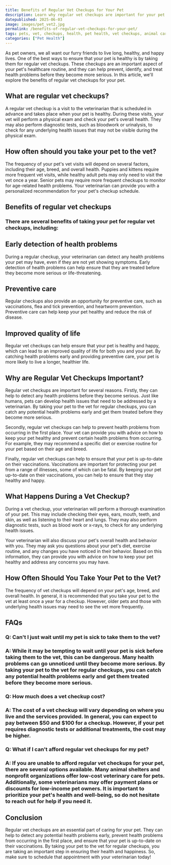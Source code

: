 ```yaml
---
title: Benefits of Regular Vet Checkups for Your Pet
description: Learn why regular vet checkups are important for your pet's health and well-being. Find out what to expect during a typical checkup and how it can benefit your furry friend.
datepublished: 2025-06-03
image: images/pet_vet2.jpg
permalink: /benefits-of-regular-vet-checkups-for-your-pet/
tags: pets, vet, checkups, health, pet health, vet checkups, animal care
categories: ["Pet Health"]
---
```


As pet owners, we all want our furry friends to live long, healthy, and happy lives. One of the best ways to ensure that your pet is healthy is by taking them for regular vet checkups. These checkups are an important aspect of your pet's healthcare routine, and they can help prevent, identify, and treat health problems before they become more serious. In this article, we'll explore the benefits of regular vet checkups for your pet.

## What are regular vet checkups?

A regular vet checkup is a visit to the veterinarian that is scheduled in advance and takes place when your pet is healthy. During these visits, your vet will perform a physical exam and check your pet's overall health. They may also perform diagnostic tests, such as bloodwork or urinalysis, to check for any underlying health issues that may not be visible during the physical exam.

## How often should you take your pet to the vet?

The frequency of your pet's vet visits will depend on several factors, including their age, breed, and overall health. Puppies and kittens require more frequent vet visits, while healthy adult pets may only need to visit the vet once a year. Senior pets may require more frequent checkups to monitor for age-related health problems. Your veterinarian can provide you with a personalized recommendation for your pet's checkup schedule.

## Benefits of regular vet checkups
### There are several benefits of taking your pet for regular vet checkups, including:

## Early detection of health problems

During a regular checkup, your veterinarian can detect any health problems your pet may have, even if they are not yet showing symptoms. Early detection of health problems can help ensure that they are treated before they become more serious or life-threatening.

## Preventive care

Regular checkups also provide an opportunity for preventive care, such as vaccinations, flea and tick prevention, and heartworm prevention. Preventive care can help keep your pet healthy and reduce the risk of disease.

## Improved quality of life

Regular vet checkups can help ensure that your pet is healthy and happy, which can lead to an improved quality of life for both you and your pet. By catching health problems early and providing preventive care, your pet is more likely to live a longer, healthier life.

## Why are Regular Vet Checkups Important?

Regular vet checkups are important for several reasons. Firstly, they can help to detect any health problems before they become serious. Just like humans, pets can develop health issues that need to be addressed by a veterinarian. By taking your pet to the vet for regular checkups, you can catch any potential health problems early and get them treated before they become more serious.

Secondly, regular vet checkups can help to prevent health problems from occurring in the first place. Your vet can provide you with advice on how to keep your pet healthy and prevent certain health problems from occurring. For example, they may recommend a specific diet or exercise routine for your pet based on their age and breed.

Finally, regular vet checkups can help to ensure that your pet is up-to-date on their vaccinations. Vaccinations are important for protecting your pet from a range of illnesses, some of which can be fatal. By keeping your pet up-to-date on their vaccinations, you can help to ensure that they stay healthy and happy.

## What Happens During a Vet Checkup?

During a vet checkup, your veterinarian will perform a thorough examination of your pet. This may include checking their eyes, ears, mouth, teeth, and skin, as well as listening to their heart and lungs. They may also perform diagnostic tests, such as blood work or x-rays, to check for any underlying health issues.

Your veterinarian will also discuss your pet's overall health and behavior with you. They may ask you questions about your pet's diet, exercise routine, and any changes you have noticed in their behavior. Based on this information, they can provide you with advice on how to keep your pet healthy and address any concerns you may have.

## How Often Should You Take Your Pet to the Vet?

The frequency of vet checkups will depend on your pet's age, breed, and overall health. In general, it is recommended that you take your pet to the vet at least once a year for a checkup. However, older pets and those with underlying health issues may need to see the vet more frequently.

## FAQs
### Q: Can't I just wait until my pet is sick to take them to the vet?

### A: While it may be tempting to wait until your pet is sick before taking them to the vet, this can be dangerous. Many health problems can go unnoticed until they become more serious. By taking your pet to the vet for regular checkups, you can catch any potential health problems early and get them treated before they become more serious.

### Q: How much does a vet checkup cost?

### A: The cost of a vet checkup will vary depending on where you live and the services provided. In general, you can expect to pay between $50 and $100 for a checkup. However, if your pet requires diagnostic tests or additional treatments, the cost may be higher.

### Q: What if I can't afford regular vet checkups for my pet?

### A: If you are unable to afford regular vet checkups for your pet, there are several options available. Many animal shelters and nonprofit organizations offer low-cost veterinary care for pets. Additionally, some veterinarians may offer payment plans or discounts for low-income pet owners. It is important to prioritize your pet's health and well-being, so do not hesitate to reach out for help if you need it.

## Conclusion

Regular vet checkups are an essential part of caring for your pet. They can help to detect any potential health problems early, prevent health problems from occurring in the first place, and ensure that your pet is up-to-date on their vaccinations. By taking your pet to the vet for regular checkups, you are taking an important step in ensuring their health and happiness. So, make sure to schedule that appointment with your veterinarian today!